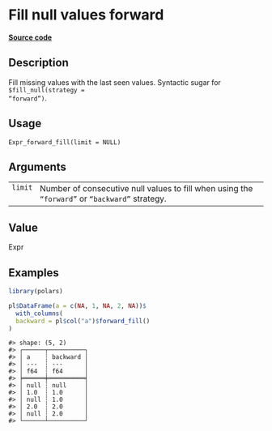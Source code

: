 

# Fill null values forward

[**Source code**](https://github.com/pola-rs/r-polars/tree/97c09bc0a6fc3d166744dbddd037b49e8d8fc6c2/R/expr__expr.R#L1694)

## Description

Fill missing values with the last seen values. Syntactic sugar for
<code style="white-space: pre;">$fill_null(strategy = “forward”)</code>.

## Usage

<pre><code class='language-R'>Expr_forward_fill(limit = NULL)
</code></pre>

## Arguments

<table>
<tr>
<td style="white-space: nowrap; font-family: monospace; vertical-align: top">
<code id="Expr_forward_fill_:_limit">limit</code>
</td>
<td>
Number of consecutive null values to fill when using the
<code>“forward”</code> or <code>“backward”</code> strategy.
</td>
</tr>
</table>

## Value

Expr

## Examples

``` r
library(polars)

pl$DataFrame(a = c(NA, 1, NA, 2, NA))$
  with_columns(
  backward = pl$col("a")$forward_fill()
)
```

    #> shape: (5, 2)
    #> ┌──────┬──────────┐
    #> │ a    ┆ backward │
    #> │ ---  ┆ ---      │
    #> │ f64  ┆ f64      │
    #> ╞══════╪══════════╡
    #> │ null ┆ null     │
    #> │ 1.0  ┆ 1.0      │
    #> │ null ┆ 1.0      │
    #> │ 2.0  ┆ 2.0      │
    #> │ null ┆ 2.0      │
    #> └──────┴──────────┘
